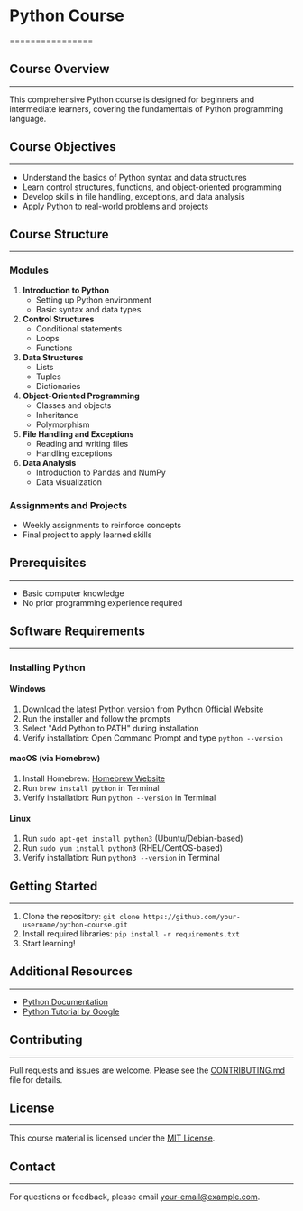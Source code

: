 # Python Course
================


## Course Overview
----------------


This comprehensive Python course is designed for beginners and intermediate learners, covering the fundamentals of Python programming language.


## Course Objectives
-------------------


* Understand the basics of Python syntax and data structures
* Learn control structures, functions, and object-oriented programming
* Develop skills in file handling, exceptions, and data analysis
* Apply Python to real-world problems and projects


## Course Structure
------------------


### Modules


1. **Introduction to Python**
	* Setting up Python environment
	* Basic syntax and data types
2. **Control Structures**
	* Conditional statements
	* Loops
	* Functions
3. **Data Structures**
	* Lists
	* Tuples
	* Dictionaries
4. **Object-Oriented Programming**
	* Classes and objects
	* Inheritance
	* Polymorphism
5. **File Handling and Exceptions**
	* Reading and writing files
	* Handling exceptions
6. **Data Analysis**
	* Introduction to Pandas and NumPy
	* Data visualization


### Assignments and Projects


* Weekly assignments to reinforce concepts
* Final project to apply learned skills


## Prerequisites
---------------


* Basic computer knowledge
* No prior programming experience required


## Software Requirements
---------------------


### Installing Python


#### Windows


1. Download the latest Python version from [Python Official Website](https://www.python.org/downloads/)
2. Run the installer and follow the prompts
3. Select "Add Python to PATH" during installation
4. Verify installation: Open Command Prompt and type `python --version`


#### macOS (via Homebrew)


1. Install Homebrew: [Homebrew Website](https://brew.sh/)
2. Run `brew install python` in Terminal
3. Verify installation: Run `python --version` in Terminal


#### Linux


1. Run `sudo apt-get install python3` (Ubuntu/Debian-based)
2. Run `sudo yum install python3` (RHEL/CentOS-based)
3. Verify installation: Run `python3 --version` in Terminal


## Getting Started
-----------------


1. Clone the repository: `git clone https://github.com/your-username/python-course.git`
2. Install required libraries: `pip install -r requirements.txt`
3. Start learning!


## Additional Resources
---------------------


* [Python Documentation](https://docs.python.org/3/)
* [Python Tutorial by Google](https://developers.google.com/edu/python)


## Contributing
------------


Pull requests and issues are welcome. Please see the [CONTRIBUTING.md](CONTRIBUTING.md) file for details.


## License
-------


This course material is licensed under the [MIT License](LICENSE.md).


## Contact
-------


For questions or feedback, please email [your-email@example.com](mailto:your-email@example.com).